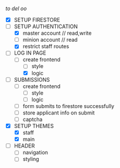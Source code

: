 _to del oo_

- [x] SETUP FIRESTORE
- [ ] SETUP AUTHENTICATION
  - [x] master account // read,write
  - [ ] minion account // read
  - [x] restrict staff routes
- [ ] LOG IN PAGE
  - [ ] create frontend
    - [ ] style
    - [x] logic
- [ ] SUBMISSIONS
  - [ ] create frontend
    - [ ] style
    - [ ] logic
  - [ ] form submits to firestore successfully
  - [ ] store applicant info on submit
  - [ ] captcha
- [x] SETUP THEMES
  - [x] staff
  - [x] main
- [ ] HEADER
  - [ ] navigation
  - [ ] styling
